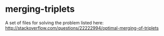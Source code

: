 merging-triplets
================

A set of files for solving the problem listed here: http://stackoverflow.com/questions/22222994/optimal-merging-of-triplets
